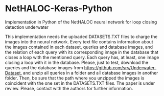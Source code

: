 # NetHALOC-Keras-Python
Implementation in Python of the NetHALOC neural network for loop closing detection underwater

This implementation needs the uploaded DATASETS.TXT files to charge the images into the neural network. 
Every text file contains information about the images contained in each dataset, queries and database images, and the relation of each query with its corresponding image in the database that closes a loop with the mentioned query. Each query has, at least, one image closing a loop with it in the database.
Please, just to test, download the queries and the database images from https://github.com/srv/Underwater-Dataset, and unzip all queries in a folder and all database images in another folder. Then, be sure that the path where you unzipped the images is coincident with the one set in the DATASETS.TXT files. 
The paper is under review. Please, contact with the authors for further information.

